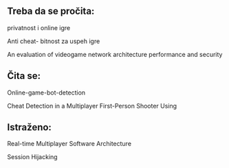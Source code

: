 ## Treba da se pročita:

privatnost i online igre

Anti cheat- bitnost za uspeh igre

An evaluation of videogame network architecture performance and security

## Čita se:

Online-game-bot-detection

Cheat Detection in a Multiplayer First-Person Shooter Using

## Istraženo:

Real-time Multiplayer Software Architecture

Session Hijacking
